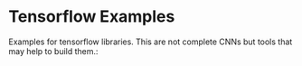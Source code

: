 # Tensorflow Examples 


Examples for tensorflow libraries.
This are not complete CNNs but tools that may help to build them.:
